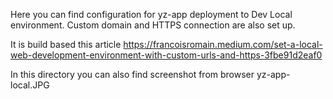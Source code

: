 Here you can find configuration for yz-app deployment to Dev Local environment. 
Custom domain and HTTPS connection are also set up.

It is build based this article 
https://francoisromain.medium.com/set-a-local-web-development-environment-with-custom-urls-and-https-3fbe91d2eaf0

In this directory you can also find screenshot from browser yz-app-local.JPG